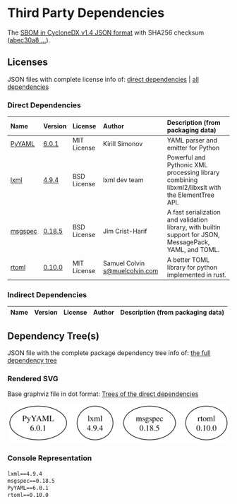 # Third Party Dependencies

<!--[[[fill sbom_sha256()]]]-->
The [SBOM in CycloneDX v1.4 JSON format](https://git.sr.ht/~sthagen/persoonallisuus/blob/default/etc/sbom/cdx.json) with SHA256 checksum ([abec30a8 ...](https://git.sr.ht/~sthagen/persoonallisuus/blob/default/etc/sbom/cdx.json.sha256 "sha256:abec30a8e9fa160fb3d3c822044509f17425da64e89cf098b730cc0533549fe2")).
<!--[[[end]]] (checksum: ad6ec13659e0628de19eb7c832205278)-->
## Licenses 

JSON files with complete license info of: [direct dependencies](direct-dependency-licenses.json) | [all dependencies](all-dependency-licenses.json)

### Direct Dependencies

<!--[[[fill direct_dependencies_table()]]]-->
| Name                                           | Version                                            | License     | Author                           | Description (from packaging data)                                                                        |
|:-----------------------------------------------|:---------------------------------------------------|:------------|:---------------------------------|:---------------------------------------------------------------------------------------------------------|
| [PyYAML](https://pyyaml.org/)                  | [6.0.1](https://pypi.org/project/PyYAML/6.0.1/)    | MIT License | Kirill Simonov                   | YAML parser and emitter for Python                                                                       |
| [lxml](https://lxml.de/)                       | [4.9.4](https://pypi.org/project/lxml/4.9.4/)      | BSD License | lxml dev team                    | Powerful and Pythonic XML processing library combining libxml2/libxslt with the ElementTree API.         |
| [msgspec](https://jcristharif.com/msgspec/)    | [0.18.5](https://pypi.org/project/msgspec/0.18.5/) | BSD License | Jim Crist-Harif                  | A fast serialization and validation library, with builtin support for JSON, MessagePack, YAML, and TOML. |
| [rtoml](https://github.com/samuelcolvin/rtoml) | [0.10.0](https://pypi.org/project/rtoml/0.10.0/)   | MIT License | Samuel Colvin <s@muelcolvin.com> | A better TOML library for python implemented in rust.                                                    |
<!--[[[end]]] (checksum: 488a122cf926a44c4874eb785b1d2fa9)-->

### Indirect Dependencies

<!--[[[fill indirect_dependencies_table()]]]-->
| Name | Version | License | Author | Description (from packaging data) |
|:-----|:--------|:--------|:-------|:----------------------------------|
<!--[[[end]]] (checksum: 8a87b89207db0be2864af66f9266660c)-->

## Dependency Tree(s)

JSON file with the complete package dependency tree info of: [the full dependency tree](package-dependency-tree.json)

### Rendered SVG

Base graphviz file in dot format: [Trees of the direct dependencies](package-dependency-tree.dot.txt)

<img src="./package-dependency-tree.svg" alt="Trees of the direct dependencies" title="Trees of the direct dependencies"/>

### Console Representation

<!--[[[fill dependency_tree_console_text()]]]-->
````console
lxml==4.9.4
msgspec==0.18.5
PyYAML==6.0.1
rtoml==0.10.0
````
<!--[[[end]]] (checksum: e5acbdcf6e8437565d539186b73d277f)-->

